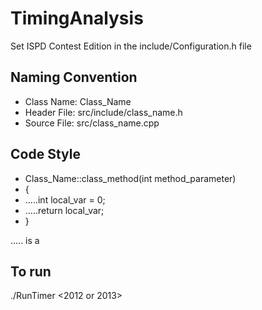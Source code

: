 TimingAnalysis
==============

Set ISPD Contest Edition in the include/Configuration.h file

Naming Convention
----------------------
* Class Name: Class_Name
* Header File: src/include/class_name.h
* Source File: src/class_name.cpp

Code Style
-----------
* Class_Name::class_method(int method_parameter)
* {
* .....int local_var = 0;
* .....return local_var;
* }

..... is a <TAB>

To run
--------------
./RunTimer <BENCHMARK> <2012 or 2013>



